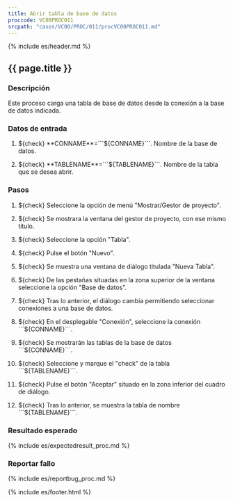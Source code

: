 ```yaml
---
title: Abrir tabla de base de datos
proccode: VC00PROC011
srcpath: "casos/VC00/PROC/011/procVC00PROC011.md"
---
```


{% include es/header.md %}

## {{ page.title }}

### Descripción

Este proceso carga una tabla de base de datos desde la conexión a la base de datos indicada.

### Datos de entrada

1. ${check} **CONNAME**=```${CONNAME}```. Nombre de la base de datos.

2. ${check} **TABLENAME**=```${TABLENAME}```. Nombre de la tabla que se desea abrir.


### Pasos
1. ${check} Seleccione la opción de menú "Mostrar/Gestor de proyecto".

3. ${check} Se mostrara la ventana del gestor de proyecto, con ese mismo título.

4. ${check} Seleccione la opción "Tabla".

5. ${check} Pulse el botón "Nuevo". 

6. ${check} Se muestra una ventana de diálogo titulada "Nueva Tabla". 

7. ${check} De las pestañas situadas en la zona superior de la ventana seleccione la opción "Base de datos".

8. ${check} Tras lo anterior, el diálogo cambia permitiendo seleccionar conexiones a una base de datos.
   
9. ${check} En el desplegable "Conexión", seleccione la conexión ```${CONNAME}```.
   
10. ${check} Se mostrarán las tablas de la base de datos ```${CONNAME}```.

11. ${check} Seleccione y marque el "check" de la tabla ```${TABLENAME}```.

12. ${check} Pulse el botón "Aceptar" situado en la zona inferior del cuadro de diálogo.

13. ${check} Tras lo anterior, se muestra la tabla de nombre ```${TABLENAME}```.

### Resultado esperado

{% include es/expectedresult_proc.md %}

### Reportar fallo

{% include es/reportbug_proc.md %}

{% include es/footer.html %}
